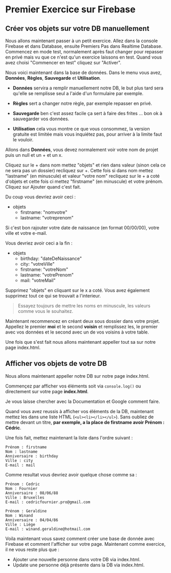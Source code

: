 # Premier Exercice sur Firebase

## Créer vos objets sur votre DB manuellement

Nous allons maintenant passer à un petit exercice. Allez dans la console Firebase et dans Database, ensuite Premiers Pas dans Realtime Database.
Commencez en mode test, normalement après faut changer pour repasser en privé mais vu que ce n'est qu'un exercice laissons en test. Quand vous avez choisi "Commencer en test" cliquez sur "Activer".

Nous voici maintenant dans la base de données. Dans le menu vous avez, **Données**, **Règles**, **Sauvegarde** et **Utilisation**.

- **Données** servira a remplir manuellement notre DB, le but plus tard sera qu'elle se remplisse seul a l'aide d'un formulaire par exemple.

- **Règles** sert a changer notre règle, par exemple repasser en privé.

- **Sauvegarde** ben c'est assez facile ça sert à faire des frites ... bon ok à sauvegarder vos données.

- **Utilisation** cela vous montre ce que vous consommez, la version gratuite est limitée mais vous inquiétez pas, pour arriver à la limite faut le vouloir.


Allons dans **Données**, vous devez normalement voir votre nom de projet puis un null et un + et un x.

Cliquez sur le + dans nom mettez "objets" et rien dans valeur (sinon cela ce ne sera pas un dossier) recliquez sur +. Cette fois si dans nom mettez "lastname" (en minuscule) et valeur "votre nom" recliquez sur le + a coté d'objets et cette fois ci mettez "firstname" (en minuscule) et votre prénom. Cliquez sur Ajouter quand c'est fait.

Du coup vous devriez avoir ceci :

- objets
  - firstname: "nomvotre"
  - lastname: "votreprenom"

Si c'est bon rajouter votre date de naissance (en format 00/00/00), votre ville et votre e-mail.

Vous devriez avoir ceci a la fin :

- objets
  - birthday: "dateDeNaissance"
  - city: "votreVille"
  - firstname: "votreNom"
  - lastname: "votrePrenom"
  - mail: "votreMail"


Supprimez "objets" en cliquant sur le x a coté.
Vous avez également supprimez tout ce qui se trouvait a l'interieur.

> Essayez toujours de mettre les noms en minuscule, les valeurs comme vous le souhaitez.

Maintenant recommencez en créant deux sous dossier dans votre projet. Appellez le premier **moi** et le second **voisin** et remplissez les, le premier avec vos données et le second avec un de vos voisins à votre table.

Une fois que s'est fait nous allons maintenant appeller tout sa sur notre page index.html.


## Afficher vos objets de votre DB

Nous allons maintenant appeller notre DB sur notre page index.html.

Commençez par afficher vos éléments soit via `console.log()` ou directement sur votre page **index.html**.

Je vous laisse chercher avec la Documentation et Google comment faire.

Quand vous avez reussis à afficher vos éléments de la DB, maintenant mettez les dans une liste HTML (`<ul><li></li></ul>`). Sans oubliez de mettre devant un titre, **par exemple, a la place de firstname avoir Prénom : Cédric**.

Une fois fait, mettez maintenant la liste dans l'ordre suivant :

    Prénom : firstname
    Nom : lastname
    Anniversaire : birthday
    Ville : city
    E-mail : mail

Comme resultat vous devriez avoir quelque chose comme sa :

    Prénom : Cedric
    Nom : Fournier
    Anniversaire : 08/06/88
    Ville : Bruxelles
    E-mail : cedricfournier.pro@gmail.com

    Prénom : Geraldine
    Nom : Winand
    Anniversaire : 04/04/86
    Ville : Liège
    E-mail : winand.geraldine@hotmail.com


<!-- Caché ou pas ?

      <script>  
        var rootRef = firebase.database().ref();
        rootRef.once("value")
        .then((snapshot) => {
          snapshot.forEach((item) => {
            let data = item.val();

            let nodeUser = document.createElement("LI");
            let nodeUserUL = document.createElement("UL");

            // Object.getOwnPropertyNames renvoit la liste des key sous forme de tableau
            Object.getOwnPropertyNames(data).forEach((property) => {
              let propertyValue = document.createTextNode(keyLang[property] + " : " + data[property]);
              let nodeUserLI = document.createElement("LI");
              nodeUserLI.appendChild(propertyValue);
              nodeUserUL.appendChild(nodeUserLI);
            });

            nodeUser.appendChild(nodeUserUL);
            document.getElementById("myList").appendChild(nodeUser);
          });
        });
      </script>
-->

Voila maintenant vous savez comment créer une base de donnée avec Firebase et comment l'afficher sur votre page. Maintenant comme exercice, il ne vous reste plus que :
  - Ajouter une nouvelle personne dans votre DB via index.html.
  - Update une personne déjà présente dans la DB via index.html.
